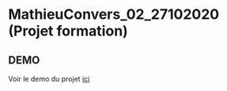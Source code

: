 # MathieuConvers_02_27102020 (Projet formation)

## DEMO

Voir le demo du projet [ici](https://mconvers.github.io/MathieuConvers_02_27102020/)
